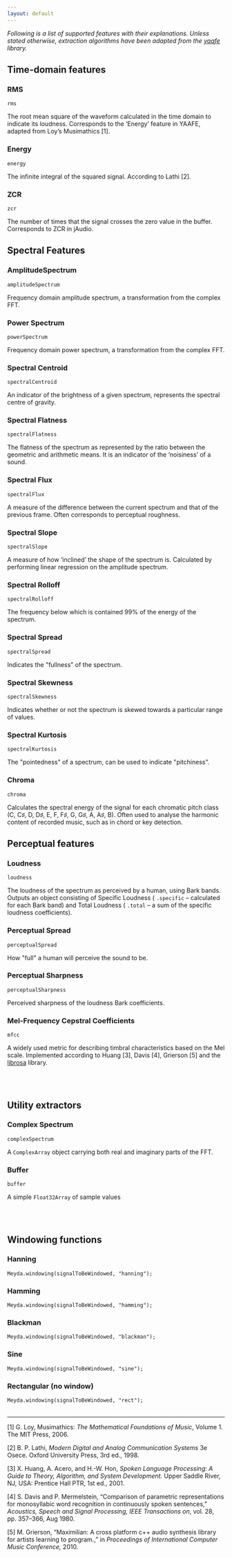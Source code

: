 ```yaml
---
layout: default
---
```


*Following is a list of supported features with their explanations. Unless stated otherwise, extraction algorithms have been adapted from the [yaafe](http://yaafe.sourceforge.net) library.*

## Time-domain features

### RMS
`rms`

The root mean square of the waveform calculated in the time domain to indicate its loudness. Corresponds to the ‘Energy’ feature in YAAFE, adapted from Loy’s Musimathics [1].

### Energy
`energy`

The infinite integral of the squared signal. According to Lathi [2].

### ZCR
`zcr`

The number of times that the signal crosses the zero value in the buffer. Corresponds to ZCR in jAudio.

## Spectral Features

### AmplitudeSpectrum
`amplitudeSpectrum`

Frequency domain amplitude spectrum, a transformation from the complex FFT.

### Power Spectrum
`powerSpectrum`

Frequency domain power spectrum, a transformation from the complex FFT.

### Spectral Centroid
`spectralCentroid`

An indicator of the brightness of a given spectrum, represents the spectral centre of gravity.

### Spectral Flatness
`spectralFlatness`

The flatness of the spectrum as represented by the ratio between the geometric and arithmetic means. It is an indicator of the ‘noisiness’ of a sound.

### Spectral Flux
`spectralFlux`

A measure of the difference between the current spectrum and that of the previous frame. Often corresponds to perceptual roughness.

### Spectral Slope
`spectralSlope`

A measure of how ‘inclined’ the shape of the spectrum is. Calculated by performing linear regression on the amplitude spectrum.

### Spectral Rolloff
`spectralRolloff`

The frequency below which is contained 99% of the energy of the spectrum.

### Spectral Spread
`spectralSpread`

Indicates the "fullness" of the spectrum.

### Spectral Skewness
`spectralSkewness`

Indicates whether or not the spectrum is skewed towards a particular range of values.

### Spectral Kurtosis
`spectralKurtosis`

The "pointedness" of a spectrum, can be used to indicate "pitchiness".

### Chroma
`chroma`

Calculates the spectral energy of the signal for each chromatic pitch class (C, C♯, D, D♯, E, F, F♯, G, G♯, A, A♯, B). Often used to analyse the harmonic content of recorded music, such as in chord or key detection.

## Perceptual features

### Loudness
`loudness`

The loudness of the spectrum as perceived by a human, using Bark bands. Outputs an object consisting of Specific Loudness ( `.specific` – calculated for each Bark band) and Total Loudness ( `.total` – a sum of the specific loudness coefficients).

### Perceptual Spread
`perceptualSpread`

How "full" a human will perceive the sound to be.

### Perceptual Sharpness
`perceptualSharpness`

Perceived sharpness of the loudness Bark coefficients.

### Mel-Frequency Cepstral Coefficients
`mfcc`

A widely used metric for describing timbral characteristics based on the Mel scale. Implemented according to Huang [3], Davis [4], Grierson [5] and the [librosa](https://github.com/bmcfee/librosa) library.

<br>
<br>

## Utility extractors

### Complex Spectrum
`complexSpectrum`

A `ComplexArray` object carrying both real and imaginary parts of the FFT.

### Buffer
`buffer`

A simple `Float32Array` of sample values

<br>
<br>

## Windowing functions

### Hanning
`Meyda.windowing(signalToBeWindowed, "hanning");`

### Hamming
`Meyda.windowing(signalToBeWindowed, "hamming");`

### Blackman
`Meyda.windowing(signalToBeWindowed, "blackman");`

### Sine
`Meyda.windowing(signalToBeWindowed, "sine");`

### Rectangular (no window)
`Meyda.windowing(signalToBeWindowed, "rect");`
<br>
<br>

***

[1] G. Loy, Musimathics: *The Mathematical Foundations of Music*, Volume 1. The MIT Press, 2006.

[2] B. P. Lathi, *Modern Digital and Analog Communication Systems* 3e Osece. Oxford University Press, 3rd ed., 1998.

[3] X. Huang, A. Acero, and H.-W. Hon, *Spoken Language Processing: A Guide to Theory, Algorithm, and System Development.* Upper Saddle River, NJ, USA: Prentice Hall PTR, 1st ed., 2001.

[4] S. Davis and P. Mermelstein, “Comparison of parametric representations for monosyllabic word recognition in continuously spoken sentences,” *Acoustics, Speech and Signal Processing, IEEE Transactions on*, vol. 28, pp. 357–366, Aug 1980.

[5] M. Grierson, “Maximilian: A cross platform c++ audio synthesis library for artists learning to program.,” in *Proceedings of International Computer Music Conference,* 2010.
